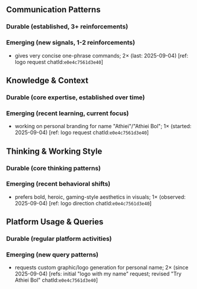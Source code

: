 ## Communication Patterns
### Durable (established, 3+ reinforcements)

### Emerging (new signals, 1-2 reinforcements)
- gives very concise one-phrase commands; 2× (last: 2025-09-04) [ref: logo request chatId:`e0e4c7561d3e40`]

## Knowledge & Context
### Durable (core expertise, established over time)

### Emerging (recent learning, current focus)
- working on personal branding for name "Athiei"/"Athiei Bol"; 1× (started: 2025-09-04) [ref: logo request chatId:`e0e4c7561d3e40`]

## Thinking & Working Style
### Durable (core thinking patterns)

### Emerging (recent behavioral shifts)
- prefers bold, heroic, gaming-style aesthetics in visuals; 1× (observed: 2025-09-04) [ref: logo direction chatId:`e0e4c7561d3e40`]

## Platform Usage & Queries
### Durable (regular platform activities)

### Emerging (new query patterns)
- requests custom graphic/logo generation for personal name; 2× (since 2025-09-04) [refs: initial "logo with my name" request; revised "Try Athiei Bol" chatId:`e0e4c7561d3e40`]